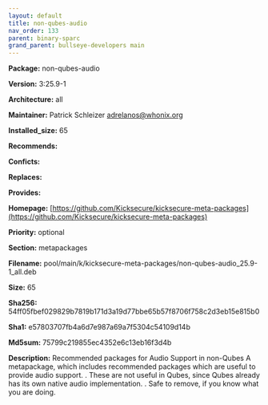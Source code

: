 ```yaml
---
layout: default
title: non-qubes-audio
nav_order: 133
parent: binary-sparc
grand_parent: bullseye-developers main
---
```


**Package:** non-qubes-audio

**Version:** 3:25.9-1

**Architecture:**  all

**Maintainer:**  Patrick Schleizer <adrelanos@whonix.org>

**Installed_size:**  65

**Recommends:**  

**Conficts:**  

**Replaces:**  

**Provides:**  

**Homepage:**  [https://github.com/Kicksecure/kicksecure-meta-packages](https://github.com/Kicksecure/kicksecure-meta-packages)

**Priority:**  optional

**Section:** metapackages

**Filename:**  pool/main/k/kicksecure-meta-packages/non-qubes-audio_25.9-1_all.deb

**Size:**  65

**Sha256:**  54ff05fbef029829b7819b171d3a19d77bbe65b57f8706f758c2d3eb15e815b0

**Sha1:**  e57803707fb4a6d7e987a69a7f5304c54109d14b

**Md5sum:**  75799c219855ec4352e6c13eb16f3d4b

**Description:** Recommended packages for Audio Support in non-Qubes
 A metapackage, which includes recommended packages which are useful to provide
 audio support.
 .
 These are not useful in Qubes, since Qubes
 already has its own native audio implementation.
 .
 Safe to remove, if you know what you are doing.


